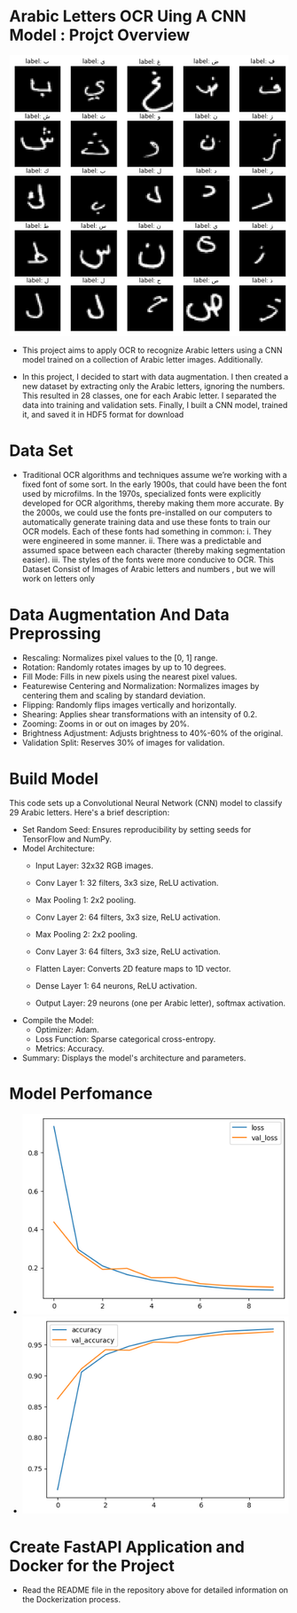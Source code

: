 # Arabic Letters OCR Uing A CNN Model : Projct Overview
![Image](https://github.com/germeengehad/Arabic-Letters-OCR-Using-a-CNN-Model/blob/main/1_rYZoGtsO1HqsqX-UhlbXuA.png)
- This project aims to apply OCR to recognize Arabic letters using a CNN model trained on a collection of Arabic letter images. Additionally.

- In this project, I decided to start with data augmentation. I then created a new dataset by extracting only the Arabic letters, ignoring the numbers. This resulted in 28 classes, one for each Arabic letter. I separated the data into training and validation sets. Finally, I built a CNN model, trained it, and saved it in HDF5 format for download

# Data Set
- Traditional OCR algorithms and techniques assume we’re working with a fixed font of some sort. In the early 1900s, that could have been the font used by microfilms.
In the 1970s, specialized fonts were explicitly developed for OCR algorithms, thereby making them more accurate. By the 2000s, we could use the fonts pre-installed on our computers to automatically generate training data and use these fonts to train our OCR models.
Each of these fonts had something in common:
i. They were engineered in some manner.
ii. There was a predictable and assumed space between each character (thereby making segmentation easier).
iii. The styles of the fonts were more conducive to OCR.
This Dataset Consist of Images of Arabic letters and numbers , but we will work on letters only

#  Data Augmentation And Data Preprossing
- Rescaling: Normalizes pixel values to the [0, 1] range.
- Rotation: Randomly rotates images by up to 10 degrees.
- Fill Mode: Fills in new pixels using the nearest pixel values.
- Featurewise Centering and Normalization: Normalizes images by centering them and scaling by standard deviation.
- Flipping: Randomly flips images vertically and horizontally.
- Shearing: Applies shear transformations with an intensity of 0.2.
- Zooming: Zooms in or out on images by 20%.
- Brightness Adjustment: Adjusts brightness to 40%-60% of the original.
- Validation Split: Reserves 30% of images for validation.

# Build Model
This code sets up a Convolutional Neural Network (CNN) model to classify 29 Arabic letters. Here's a brief description:
- Set Random Seed: Ensures reproducibility by setting seeds for TensorFlow and NumPy.
- Model Architecture:
  - Input Layer: 32x32 RGB images.
  - Conv Layer 1: 32 filters, 3x3 size, ReLU activation.
  - Max Pooling 1: 2x2 pooling.
  - Conv Layer 2: 64 filters, 3x3 size, ReLU activation.
  - Max Pooling 2: 2x2 pooling.
  - Conv Layer 3: 64 filters, 3x3 size, ReLU activation.
  - Flatten Layer: Converts 2D feature maps to 1D vector.

  - Dense Layer 1: 64 neurons, ReLU activation.
  - Output Layer: 29 neurons (one per Arabic letter), softmax activation.
- Compile the Model:
  - Optimizer: Adam.
  - Loss Function: Sparse categorical cross-entropy.
  - Metrics: Accuracy.
- Summary: Displays the model's architecture and parameters.

# Model Perfomance
  -    ![Image](https://github.com/germeengehad/Arabic-Letters-OCR-Using-a-CNN-Model/blob/main/download%20(4).png)
  -    ![Image](https://github.com/germeengehad/Arabic-Letters-OCR-Using-a-CNN-Model/blob/main/download%20(3).png)    

# Create FastAPI Application and Docker for the Project
- Read the README file in the repository above for detailed information on the Dockerization process.

